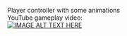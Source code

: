 Player controller with some animations\
YouTube gameplay video:\
[![IMAGE ALT TEXT HERE](https://img.youtube.com/vi/mm1qaGmcB5E/0.jpg)](https://www.youtube.com/watch?v=mm1qaGmcB5E)
